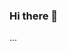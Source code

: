 ### Hi there 👋

<!--
**omarhanif/omarhanif** is a ✨ _special_ ✨ repository because its `README.md` (this file) appears on your GitHub profile.

Here are some ideas to get you started:

- 🔭 I’m currently working on different projects in data science
- 🌱 I’m currently learning business analytics, business intelligence and data science.
- 💬 Ask me about anything you like. Obviously I'll answer only if I know!!!
- 📫 How to reach me: email is the best way
- ⚡ Fun fact: I'm a chess player (not an extraordinary one).
-->
...

